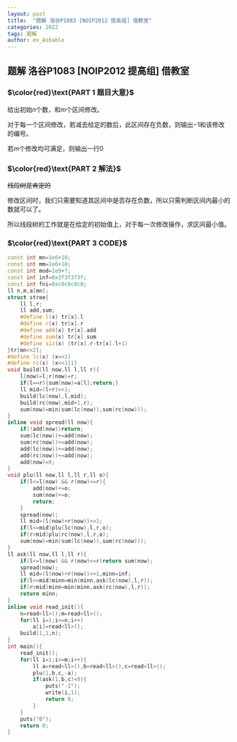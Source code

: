 ```yaml
---
layout: post
title:  "题解 洛谷P1083 [NOIP2012 提高组] 借教室"
categories: 2022
tags: 题解
author: ex_Asbable
---
```


## 题解 洛谷P1083 \[NOIP2012 提高组\] 借教室

### $\color{red}\text{PART 1 题目大意}$

给出初始$n$个数，和$m$个区间修改。

对于每一个区间修改，若减去给定的数后，此区间存在负数，则输出$-1$和该修改的编号。

若$m$个修改均可满足，则输出一行$0$

### $\color{red}\text{PART 2 解法}$

~~线段树是肯定的~~

修改区间时，我们只需要知道其区间中是否存在负数，所以只需判断区间内最小的数就可以了。

所以线段树的工作就是在给定的初始值上，对于每一次修改操作，求区间最小值。

### $\color{red}\text{PART 3 CODE}$

```cpp
const int mn=1e6+10;
const int mm=1e6+10;
const int mod=1e9+7;
const int inf=0x3f3f3f3f;
const int fni=0xc0c0c0c0;
ll n,m,a[mn];
struct stree{
    ll l,r;
    ll add,sum;
    #define l(x) tr[x].l
    #define r(x) tr[x].r
    #define add(x) tr[x].add
    #define sum(x) tr[x].sum
    #define siz(x) (tr[x].r-tr[x].l+1)
}tr[mn<<2];
#define lc(x) (x<<1)
#define rc(x) (x<<1|1)
void build(ll now,ll l,ll r){
    l(now)=l;r(now)=r;
    if(l==r){sum(now)=a[l];return;}
    ll mid=(l+r)>>1;
    build(lc(now),l,mid);
    build(rc(now),mid+1,r);
    sum(now)=min(sum(lc(now)),sum(rc(now)));
}
inline void spread(ll now){
    if(!add(now))return;
    sum(lc(now))+=add(now);
    sum(rc(now))+=add(now);
    add(lc(now))+=add(now);
    add(rc(now))+=add(now);
    add(now)=0;
}
void plu(ll now,ll l,ll r,ll o){
    if(l<=l(now) && r(now)<=r){
        add(now)+=o;
        sum(now)+=o;
        return;
    }
    spread(now);
    ll mid=(l(now)+r(now))>>1;
    if(l<=mid)plu(lc(now),l,r,o);
    if(r>mid)plu(rc(now),l,r,o);
    sum(now)=min(sum(lc(now)),sum(rc(now)));
}
ll ask(ll now,ll l,ll r){
    if(l<=l(now) && r(now)<=r)return sum(now);
    spread(now);
    ll mid=(l(now)+r(now))>>1,minn=inf;
    if(l<=mid)minn=min(minn,ask(lc(now),l,r));
    if(r>mid)minn=min(minn,ask(rc(now),l,r));
    return minn;
}
inline void read_init(){
    n=read<ll>();m=read<ll>();
    for(ll i=1;i<=n;i++)
        a[i]=read<ll>();
    build(1,1,n);
}
int main(){
    read_init();
    for(ll i=1;i<=m;i++){
        ll a=read<ll>(),b=read<ll>(),c=read<ll>();
        plu(1,b,c,-a);
        if(ask(1,b,c)<0){
            puts("-1");
            write(i,1);
            return 0;
        }
    }
    puts("0");
    return 0;
}
```


